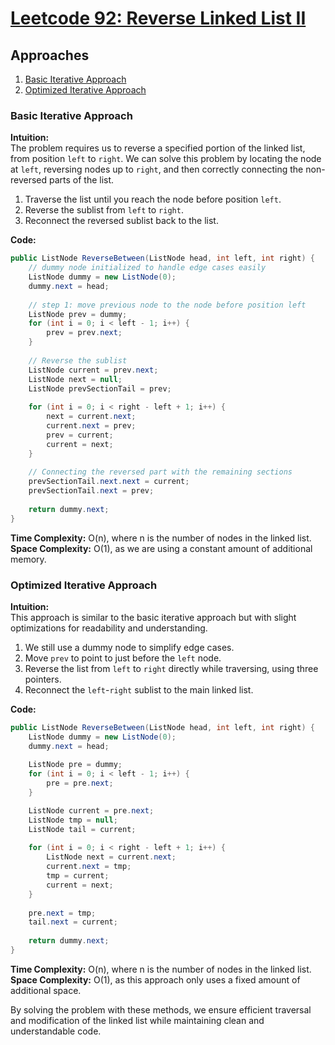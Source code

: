 # [Leetcode 92: Reverse Linked List II](https://leetcode.com/problems/reverse-linked-list-ii/)

## Approaches
1. [Basic Iterative Approach](#basic-iterative-approach)
2. [Optimized Iterative Approach](#optimized-iterative-approach)

### Basic Iterative Approach

**Intuition:**  
The problem requires us to reverse a specified portion of the linked list, from position `left` to `right`. We can solve this problem by locating the node at `left`, reversing nodes up to `right`, and then correctly connecting the non-reversed parts of the list.

1. Traverse the list until you reach the node before position `left`.
2. Reverse the sublist from `left` to `right`.
3. Reconnect the reversed sublist back to the list.

**Code:**

```csharp
public ListNode ReverseBetween(ListNode head, int left, int right) {
    // dummy node initialized to handle edge cases easily
    ListNode dummy = new ListNode(0);
    dummy.next = head;
    
    // step 1: move previous node to the node before position left
    ListNode prev = dummy;
    for (int i = 0; i < left - 1; i++) {
        prev = prev.next;
    }
    
    // Reverse the sublist
    ListNode current = prev.next;
    ListNode next = null;
    ListNode prevSectionTail = prev;
    
    for (int i = 0; i < right - left + 1; i++) {
        next = current.next;
        current.next = prev;
        prev = current;
        current = next;
    }
    
    // Connecting the reversed part with the remaining sections
    prevSectionTail.next.next = current;
    prevSectionTail.next = prev;
    
    return dummy.next;
}
```

**Time Complexity:** O(n), where n is the number of nodes in the linked list.  
**Space Complexity:** O(1), as we are using a constant amount of additional memory.

### Optimized Iterative Approach

**Intuition:**  
This approach is similar to the basic iterative approach but with slight optimizations for readability and understanding.

1. We still use a dummy node to simplify edge cases.
2. Move `prev` to point to just before the `left` node.
3. Reverse the list from `left` to `right` directly while traversing, using three pointers.
4. Reconnect the `left`-`right` sublist to the main linked list.

**Code:**

```csharp
public ListNode ReverseBetween(ListNode head, int left, int right) {
    ListNode dummy = new ListNode(0);
    dummy.next = head;
    
    ListNode pre = dummy;
    for (int i = 0; i < left - 1; i++) {
        pre = pre.next;
    }

    ListNode current = pre.next;
    ListNode tmp = null;
    ListNode tail = current;
    
    for (int i = 0; i < right - left + 1; i++) {
        ListNode next = current.next;
        current.next = tmp;
        tmp = current;
        current = next;
    }
    
    pre.next = tmp;
    tail.next = current;
    
    return dummy.next;
}
```

**Time Complexity:** O(n), where n is the number of nodes in the linked list.  
**Space Complexity:** O(1), as this approach only uses a fixed amount of additional space.

By solving the problem with these methods, we ensure efficient traversal and modification of the linked list while maintaining clean and understandable code.

